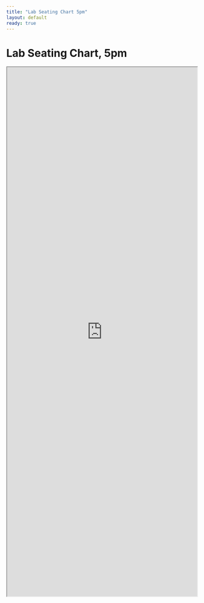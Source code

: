 ```yaml
---
title: "Lab Seating Chart 5pm"
layout: default
ready: true
---
```


# Lab Seating Chart, 5pm

<style>
iframe { width: 100%; height: 1400px; overflow: scroll; }  
</style>

<iframe src="https://docs.google.com/spreadsheets/d/e/2PACX-1vSdnjCvptBDVNEPXkQingFzFk07QUSxX3CoT-qgI514V4oLI1uYx5lON15Xr3OZNQjwNk0MDtUIysJr/pubhtml?gid=918413528&amp;single=true&amp;widget=true&amp;headers=false"></iframe>

<div style="display:none;">
https://ucsb-cs56-w18.github.io/info/lab_seating_chart_5pm/
</div>
